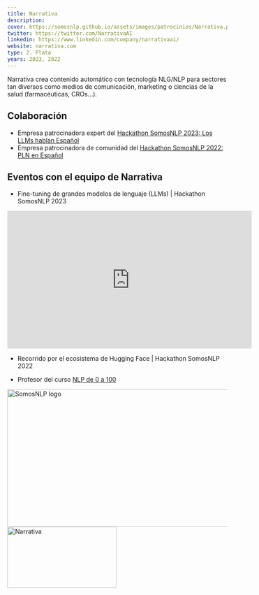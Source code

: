 ```yaml
---
title: Narrativa
description:
cover: https://somosnlp.github.io/assets/images/patrocinios/Narrativa.png
twitter: https://twitter.com/NarrativaAI
linkedin: https://www.linkedin.com/company/narrativaai/
website: narrativa.com 
type: 2. Plata
years: 2023, 2022
---
```


Narrativa crea contenido automático con tecnología NLG/NLP para sectores tan diversos como medios de comunicación, marketing o ciencias de la salud (farmacéuticas, CROs...).

## Colaboración

- Empresa patrocinadora expert del [Hackathon SomosNLP 2023: Los LLMs hablan Español](https://somosnlp.org/blog/hackathon-2023)
- Empresa patrocinadora de comunidad del [Hackathon SomosNLP 2022: PLN en Español](https://somosnlp.org/blog/hackathon-2022)

## Eventos con el equipo de Narrativa

- Fine-tuning de grandes modelos de lenguaje (LLMs) | Hackathon SomosNLP 2023

<iframe width="560" height="315" src="https://www.youtube.com/embed/videoseries?list=PLTA-KAy8nxaCDc0IJpLac-3csiAepV546" title="YouTube video player" frameborder="0" allow="accelerometer; autoplay; clipboard-write; encrypted-media; gyroscope; picture-in-picture; web-share" allowfullscreen></iframe>

- Recorrido por el ecosistema de Hugging Face | Hackathon SomosNLP 2022

<EventSummary
    description="En este taller Manuel Romero nos mostrará todos las herramientas que Hugging Face provee para colaborar a la democratización de la IA: Tokenizers, Datasets, Model Hub y Spaces. Además, nos enseñará cómo aprovechar todas esas herramientas para crear nuestro modelo (y base de datos) desde cero y ponerlo en producción."
    poster="https://somosnlp.github.io/assets/images/evento_manu.png"
    video="https://www.youtube.com/embed/_TbNgSodiPY"
    name="Manuel Romero"
    website="https://hf.co/mrm8488"
    twitter="https://twitter.com/mrm8488"
    linkedin="https://www.linkedin.com/in/manuel-romero-cs/"
    github="https://github.com/mrm8488"
    bio="Manuel tiene una “mente inquieta y un alma emprendedora”. Estudió ingeniería informática y cuenta con casi 10 años de experiencia como desarrollador back-end y arquitecto de software. Además, es un SCRUM Master y Product Owner certificado. Actualmente trabaja en Narrativa como Ingeniero Senior de Inteligencia Artificial especializado en NLP/NLG y es el mayor contribuidor del Model Hub de Hugging Face con casi 300 modelos."
    hide_personal_info
/>

- Profesor del curso [NLP de 0 a 100](https://somosnlp.org/nlp-de-cero-a-cien)

<div class="flex justify-center">
    <a href="https://somosnlp.org/nlp-de-cero-a-cien" target="_blank">
        <img src="https://somosnlp.github.io/assets/images/nlp_de_cero_a_cien.jpeg" alt="SomosNLP logo" width="560" height="315" />
    </a>
</div>

<div class="flex justify-center">
    <img alt="Narrativa" width="250" height="140" 
    src="https://somosnlp.github.io/assets/images/patrocinios/Narrativa.png" />
</div>
